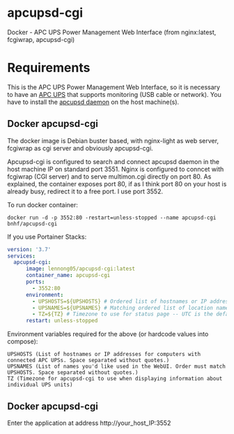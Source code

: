 # apcupsd-cgi
Docker - APC UPS Power Management Web Interface (from nginx:latest, fcgiwrap, apcupsd-cgi)

# Requirements
This is the APC UPS Power Management Web Interface, so it is necessary to have an [APC UPS](https://www.apc.com/) that supports monitoring (USB cable or network). 
You have to install the [apcupsd daemon](http://www.apcupsd.org/) on the host machine(s).

## Docker apcupsd-cgi
The docker image is Debian buster based, with nginx-light as web server, fcgiwrap as cgi server and obviously apcupsd-cgi. 

Apcupsd-cgi is configured to search and connect apcupsd daemon in the host machine IP on standard port 3551. Nginx is configured to conncet with fcgiwrap (CGI server) and to serve multimon.cgi directly on port 80. 
As explained, the container exposes port 80, if as I think port 80 on your host is already busy, redirect it to a free port. I use port 3552. 

To run docker container:
```
docker run -d -p 3552:80 -restart=unless-stopped --name apcupsd-cgi bnhf/apcupsd-cgi
```
If you use Portainer Stacks:
```yml
version: '3.7'
services:
  apcupsd-cgi:
      image: lennong05/apcupsd-cgi:latest
      container_name: apcupsd-cgi
      ports:
        - 3552:80
      environment:
        - UPSHOSTS=${UPSHOSTS} # Ordered list of hostnames or IP addresses of UPS connected computers (space separated, no quotes)
        - UPSNAMES=${UPSNAMES} # Matching ordered list of location names to display on status page (space separated, no quotes)
        - TZ=${TZ} # Timezone to use for status page -- UTC is the default
      restart: unless-stopped
```
Environment variables required for the above (or hardcode values into compose):

    UPSHOSTS (List of hostnames or IP addresses for computers with connected APC UPSs. Space separated without quotes.)
    UPSNAMES (List of names you'd like used in the WebUI. Order must match UPSHOSTS. Space separated without quotes.)
    TZ (Timezone for apcupsd-cgi to use when displaying information about individual UPS units)

## Docker apcupsd-cgi
Enter the application at address http://your_host_IP:3552

